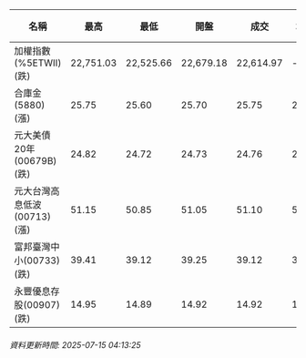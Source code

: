| 名稱 | 最高 | 最低 | 開盤 | 成交 | 均價 | 成交金額(億) | 昨收 | 漲跌幅 | 漲跌 | 總量 | 昨量 | 振幅 |
| -------- | -------- | -------- | -------- |-------- | -------- | -------- |-------- |-------- |-------- | -------- | -------- |-------- |
|加權指數(%5ETWII) (跌)|22,751.03|22,525.66|22,679.18|22,614.97|-|2,717.57|22,751.03|0.60%|136.06|4,808,175|0|0.99%|
|合庫金(5880) (漲)|25.75|25.60|25.70|25.75|25.69|2.49|25.60|0.59%|0.15|9,678|15,740|0.59%|
|元大美債20年(00679B) (跌)|24.82|24.72|24.73|24.76|24.76|7.27|25.06|1.20%|0.30|29,360|23,508|0.40%|
|元大台灣高息低波(00713) (漲)|51.15|50.85|51.05|51.10|51.05|3.17|51.05|0.10%|0.05|6,213|5,968|0.59%|
|富邦臺灣中小(00733) (跌)|39.41|39.12|39.25|39.12|39.24|0.084|39.16|0.10%|0.04|215|617|0.74%|
|永豐優息存股(00907) (跌)|14.95|14.89|14.92|14.92|14.92|0.133|14.93|0.07%|0.01|889|917|0.40%|
###### 資料更新時間: 2025-07-15 04:13:25